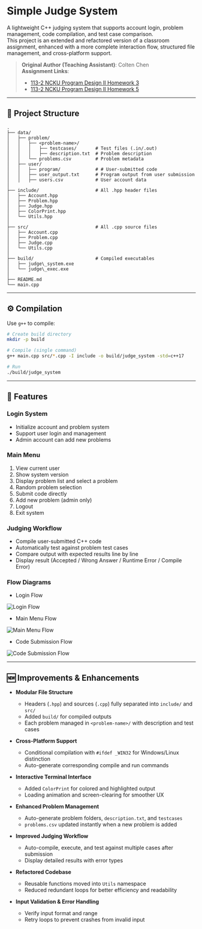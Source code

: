 # Simple Judge System

A lightweight C++ judging system that supports account login, problem management, code compilation, and test case comparison.  
This project is an extended and refactored version of a classroom assignment, enhanced with a more complete interaction flow, structured file management, and cross-platform support.

> **Original Author (Teaching Assistant)**: Colten Chen  
> **Assignment Links**:  
>
> * [113-2 NCKU Program Design II Homework 3](https://hackmd.io/@L39Ai4MITOCY2Aioz54q2g/BytzQOz6Je#113-2-NCKU-Program-Design-II-Homework-3)  
> * [113-2 NCKU Program Design II Homework 5](https://hackmd.io/@L39Ai4MITOCY2Aioz54q2g/BJrQB3qzxl#113-2-NCKU-Program-Design-II-Homework-5)

---

## 📂 Project Structure

```
.
├── data/
│   ├── problem/
│   │   ├── <problem-name>/
│   │   │   ├── testcases/       # Test files (.in/.out)
│   │   │   ├── description.txt  # Problem description
│   │   └── problems.csv         # Problem metadata
│   ├── user/
│   │   ├── program/             # # User-submitted code
│   │   ├── user_output.txt      # Program output from user submission
│   │   ├── users.csv            # User account data
│
├── include/                     # All .hpp header files
│   ├── Account.hpp
│   ├── Problem.hpp
│   ├── Judge.hpp
│   ├── ColorPrint.hpp
│   └── Utils.hpp
│
├── src/                         # All .cpp source files
│   ├── Account.cpp
│   ├── Problem.cpp
│   ├── Judge.cpp
│   └── Utils.cpp
│
├── build/                       # Compiled executables
│   ├── judge\_system.exe
│   └── judge\_exec.exe
│
├── README.md
└── main.cpp
```

---

## ⚙️ Compilation

Use `g++` to compile:

```bash
# Create build directory
mkdir -p build

# Compile (single command)
g++ main.cpp src/*.cpp -I include -o build/judge_system -std=c++17

# Run
./build/judge_system
````

---

## 🚀 Features

### Login System

* Initialize account and problem system
* Support user login and management
* Admin account can add new problems

### Main Menu

1. View current user
2. Show system version
3. Display problem list and select a problem
4. Random problem selection
5. Submit code directly
6. Add new problem (admin only)
7. Logout
8. Exit system

### Judging Workflow

* Compile user-submitted C++ code
* Automatically test against problem test cases
* Compare output with expected results line by line
* Display result (Accepted / Wrong Answer / Runtime Error / Compile Error)

### Flow Diagrams

* Login Flow

![Login Flow](./images/example1.png)

* Main Menu Flow

![Main Menu Flow](./images/example2.png)

* Code Submission Flow

![Code Submission Flow](./images/example3.png)

---

## 🆕 Improvements & Enhancements

* **Modular File Structure**

  * Headers (`.hpp`) and sources (`.cpp`) fully separated into `include/` and `src/`
  * Added `build/` for compiled outputs
  * Each problem managed in `<problem-name>/` with description and test cases

* **Cross-Platform Support**

  * Conditional compilation with `#ifdef _WIN32` for Windows/Linux distinction
  * Auto-generate corresponding compile and run commands

* **Interactive Terminal Interface**

  * Added `ColorPrint` for colored and highlighted output
  * Loading animation and screen-clearing for smoother UX

* **Enhanced Problem Management**

  * Auto-generate problem folders, `description.txt`, and `testcases`
  * `problems.csv` updated instantly when a new problem is added

* **Improved Judging Workflow**

  * Auto-compile, execute, and test against multiple cases after submission
  * Display detailed results with error types

* **Refactored Codebase**

  * Reusable functions moved into `Utils` namespace
  * Reduced redundant loops for better efficiency and readability

* **Input Validation & Error Handling**

  * Verify input format and range
  * Retry loops to prevent crashes from invalid input

```



